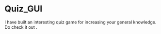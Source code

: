 # Quiz_GUI
I have built an interesting quiz game for increasing your general knowledge. Do check it out .
